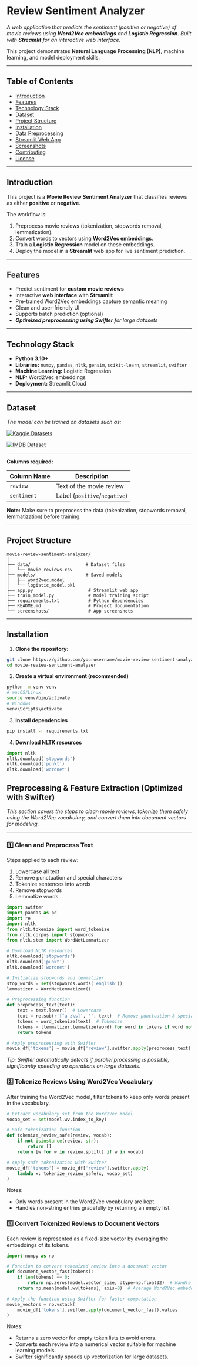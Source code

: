 # Review Sentiment Analyzer

<em>A web application that predicts the sentiment (positive or negative) of movie reviews using **Word2Vec embeddings** and **Logistic Regression**. Built with **Streamlit** for an interactive web interface.</em>
 
This project demonstrates **Natural Language Processing (NLP)**, machine learning, and model deployment skills.

---

## Table of Contents

- [Introduction](#introduction)  
- [Features](#features)  
- [Technology Stack](#technology-stack)  
- [Dataset](#dataset)  
- [Project Structure](#project-structure)  
- [Installation](#installation)  
- [Data Preprocessing](#Preprocessing-&-Feature-Extraction (Optimized with Swifter))  
- [Streamlit Web App](#streamlit-web-app)  
- [Screenshots](#screenshots)  
- [Contributing](#contributing)  
- [License](#license)  

---

## Introduction

This project is a **Movie Review Sentiment Analyzer** that classifies reviews as either **positive** or **negative**.  

The workflow is:

1. Preprocess movie reviews (tokenization, stopwords removal, lemmatization).  
2. Convert words to vectors using **Word2Vec embeddings**.  
3. Train a **Logistic Regression** model on these embeddings.  
4. Deploy the model in a **Streamlit** web app for live sentiment prediction.

---

## Features

- Predict sentiment for **custom movie reviews**  
- Interactive **web interface** with **Streamlit**  
- Pre-trained Word2Vec embeddings capture semantic meaning  
- Clean and user-friendly UI  
- Supports batch prediction (optional)  
- <em>**Optimized preprocessing using Swifter** for large datasets</em>

---

## Technology Stack

- **Python 3.10+**  
- **Libraries:** `numpy`, `pandas`, `nltk`, `gensim`, `scikit-learn`, `streamlit`, `swifter`  
- **Machine Learning:** Logistic Regression  
- **NLP:** Word2Vec embeddings  
- **Deployment:** Streamlit Cloud  

---

## Dataset

<em>The model can be trained on datasets such as:</em>

[![Kaggle Datasets](https://img.shields.io/badge/Kaggle-Movie_Reviews-lightgrey?style=for-the-badge&logo=kaggle)](https://www.kaggle.com/datasets)

[![IMDB Dataset](https://img.shields.io/badge/IMDB-Large_Movie_Review-blue?style=for-the-badge&logo=imdb)](https://ai.stanford.edu/~amaas/data/sentiment/)

---

**Columns required:**  

| Column Name | Description             |
|-------------|-------------------------|
| `review`    | Text of the movie review |
| `sentiment` | Label (`positive`/`negative`) |

**Note:** Make sure to preprocess the data (tokenization, stopwords removal, lemmatization) before training.

---

## Project Structure

```text
movie-review-sentiment-analyzer/
│
├── data/                     # Dataset files
│   └── movie_reviews.csv
├── models/                   # Saved models
│   ├── word2vec.model
│   └── logistic_model.pkl
├── app.py                     # Streamlit web app
├── train_model.py             # Model training script
├── requirements.txt           # Python dependencies
├── README.md                  # Project documentation
└── screenshots/               # App screenshots
```
---
## Installation

1. **Clone the repository:**

```bash
git clone https://github.com/yourusername/movie-review-sentiment-analyzer.git
cd movie-review-sentiment-analyzer
```

2. **Create a virtual environment (recommended)**
```bash
python -m venv venv
# macOS/Linux
source venv/bin/activate
# Windows
venv\Scripts\activate
```

3. **Install dependencies**
```bash
pip install -r requirements.txt
```

4. **Download NLTK resources**
```python
import nltk
nltk.download('stopwords')
nltk.download('punkt')
nltk.download('wordnet')
```

## Preprocessing & Feature Extraction (Optimized with Swifter)

<em>This section covers the steps to clean movie reviews, tokenize them safely using the Word2Vec vocabulary, and convert them into document vectors for modeling.</em>

---

### 1️⃣ Clean and Preprocess Text

Steps applied to each review:

1. Lowercase all text  
2. Remove punctuation and special characters  
3. Tokenize sentences into words  
4. Remove stopwords  
5. Lemmatize words  

```python
import swifter
import pandas as pd
import re
import nltk
from nltk.tokenize import word_tokenize
from nltk.corpus import stopwords
from nltk.stem import WordNetLemmatizer

# Download NLTK resources
nltk.download('stopwords')
nltk.download('punkt')
nltk.download('wordnet')

# Initialize stopwords and lemmatizer
stop_words = set(stopwords.words('english'))
lemmatizer = WordNetLemmatizer()

# Preprocessing function
def preprocess_text(text):
    text = text.lower()  # Lowercase
    text = re.sub(r'[^a-z\s]', '', text)  # Remove punctuation & special chars
    tokens = word_tokenize(text)  # Tokenize
    tokens = [lemmatizer.lemmatize(word) for word in tokens if word not in stop_words]  # Remove stopwords & lemmatize
    return tokens

# Apply preprocessing with Swifter
movie_df['tokens'] = movie_df['review'].swifter.apply(preprocess_text)
```
<em>Tip: Swifter automatically detects if parallel processing is possible, significantly speeding up operations on large datasets.</em>

### 2️⃣ Tokenize Reviews Using Word2Vec Vocabulary

After training the Word2Vec model, filter tokens to keep only words present in the vocabulary.
```python
# Extract vocabulary set from the Word2Vec model
vocab_set = set(model.wv.index_to_key)

# Safe tokenization function
def tokenize_review_safe(review, vocab):
    if not isinstance(review, str):
        return []
    return [w for w in review.split() if w in vocab]

# Apply safe tokenization with Swifter
movie_df['tokens'] = movie_df['review'].swifter.apply(
    lambda x: tokenize_review_safe(x, vocab_set)
)
```
Notes:
- Only words present in the Word2Vec vocabulary are kept.
- Handles non-string entries gracefully by returning an empty list.

### 3️⃣ Convert Tokenized Reviews to Document Vectors

Each review is represented as a fixed-size vector by averaging the embeddings of its tokens.
```python
import numpy as np

# Function to convert tokenized review into a document vector
def document_vector_fast(tokens):
    if len(tokens) == 0:
        return np.zeros(model.vector_size, dtype=np.float32)  # Handle empty token lists
    return np.mean(model.wv[tokens], axis=0)  # Average Word2Vec embeddings

# Apply the function using Swifter for faster computation
movie_vectors = np.vstack(
    movie_df['tokens'].swifter.apply(document_vector_fast).values
)
```
Notes:
- Returns a zero vector for empty token lists to avoid errors.
- Converts each review into a numerical vector suitable for machine learning models.
- Swifter significantly speeds up vectorization for large datasets.


